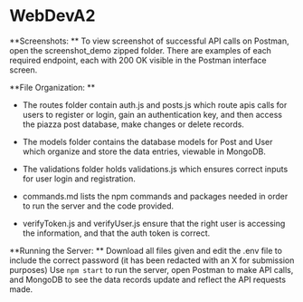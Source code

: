 # WebDevA2

**Screenshots: **
To view screenshot of successful API calls on Postman, open the screenshot_demo zipped folder. There are examples of each required endpoint, each with 200 OK visible in the Postman interface screen. 

**File Organization: **

- The routes folder contain auth.js and posts.js which route apis calls for users to register or login, gain an authentication key, and then access the piazza post database, make changes or delete records.

- The models folder contains the database models for Post and User which organize and store the data entries, viewable in MongoDB.

- The validations folder holds validations.js which ensures correct inputs for user login and registration.

- commands.md lists the npm commands and packages needed in order to run the server and the code provided.

- verifyToken.js and verifyUser.js ensure that the right user is accessing the information, and that the auth token is correct.

**Running the Server: **
Download all files given and edit the .env file to include the correct password (it has been redacted with an X for submission purposes) 
Use `npm start` to run the server, open Postman to make API calls, and MongoDB to see the data records update and reflect the API requests made. 
